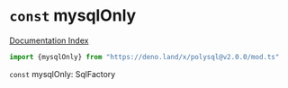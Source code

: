 # `const` mysqlOnly

[Documentation Index](../README.md)

```ts
import {mysqlOnly} from "https://deno.land/x/polysql@v2.0.0/mod.ts"
```

`const` mysqlOnly: SqlFactory

